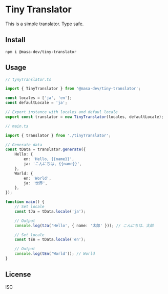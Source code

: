# Tiny Translator

This is a simple translator. Type safe.

## Install

```
npm i @masa-dev/tiny-translator
```

## Usage

```typescript
// tynyTranslator.ts

import { TinyTranslator } from '@masa-dev/tiny-translator';

const locales = ['ja', 'en'];
const defaultLocale = 'ja';

// Export instance with locales and defaul locale
export const translator = new TinyTranslator(locales, defaultLocale);
```

```typescript
// main.ts

import { translator } from './tinyTranslator';

// Generate data
const tData = translator.generate({
    Hello: {
        en: 'Hello, {{name}}',
        ja: 'こんにちは, {{name}}',
    },
    World: {
        en: 'World',
        ja: '世界',
    },
});

function main() {
    // Set locale
    const tJa = tData.locale('ja');

    // Output
    console.log(tJa('Hello', { name: '太郎' })); // こんにちは、太郎

    // Set locale
    const tEn = tData.locale('en');

    // Output
    console.log(tEn('World')); // World
}
```

## License

ISC